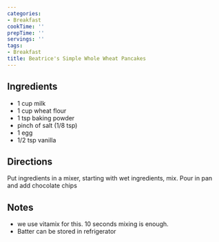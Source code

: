 ```yaml
---
categories:
- Breakfast
cookTime: ''
prepTime: ''
servings: ''
tags:
- Breakfast
title: Beatrice's Simple Whole Wheat Pancakes
---
```


## Ingredients 

* 1 cup milk
* 1 cup wheat flour
* 1 tsp baking powder
* pinch of salt (1/8 tsp)
* 1 egg
* 1/2 tsp vanilla

## Directions 

Put ingredients in a mixer, starting with wet ingredients, mix. Pour in pan and add chocolate chips

## Notes 

* we use vitamix for this. 10 seconds mixing is enough.
* Batter can be stored in refrigerator